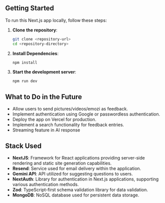 ## Getting Started

To run this Next.js app locally, follow these steps:

1. **Clone the repository**:

   ```bash
   git clone <repository-url>
   cd <repository-directory>
   ```
2. **Install Dependencies**:
   ```bash
   npm install
   ```
3. **Start the development server**:
   ```bash
   npm run dev
   ```
 
   

## What to Do in the Future

- Allow users to send pictures/videos/emozi as feedback.
- Implement authentication using Google or passwordless authentication.
- Deploy the app on Vercel for production.
- Implement a search functionality for feedback entries.
- Streaming feature in AI response

## Stack Used

- **NextJS**: Framework for React applications providing server-side rendering and static site generation capabilities.
- **Resend**: Service used for email delivery within the application.
- **Gemini API**: API utilized for suggesting questions to users.
- **NextAuth**: Library for authentication in Next.js applications, supporting various authentication methods.
- **Zod**: TypeScript-first schema validation library for data validation.
- **MongoDB**: NoSQL database used for persistent data storage.


  

